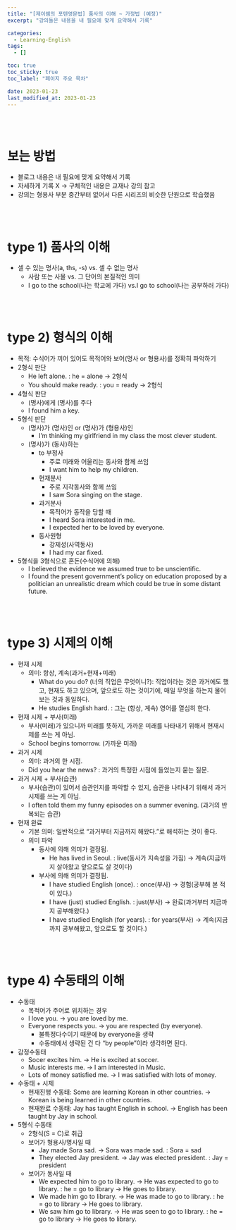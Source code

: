 ```yaml
---
title: "[제이쌤의 포텐영문법] 품사의 이해 ~ 가정법 (예정)"
excerpt: "강의들은 내용을 내 필요에 맞게 요약해서 기록"

categories:
  - Learning-English
tags:
  - []

toc: true
toc_sticky: true
toc_label: "페이지 주요 목차"

date: 2023-01-23
last_modified_at: 2023-01-23
---
```


<br>

<br>

# 보는 방법

- 블로그 내용은 내 필요에 맞게 요약해서 기록
- 자세하게 기록 X -> 구체적인 내용은 교재나 강의 참고
- 강의는 형용사 부분 중간부터 없어서 다른 시리즈의 비슷한 단원으로 학습했음

<br><br>

# type 1) 품사의 이해

- 셀 수 있는 명사(a, ths, -s) vs. 셀 수 없는 명사
  - 사람 또는 사물 vs. 그 단어의 본질적인 의미
  - I go to the school(나는 학교에 가다) vs.I go to school(나는 공부하러 가다)

<br><br>

# type 2) 형식의 이해

- 목적: 수식어가 끼어 있어도 목적어와 보어(명사 or 형용사)를 정확히 파악하기
- 2형식 판단
  - He left alone. : he = alone → 2형식
  - You should make ready. : you = ready → 2형식
- 4형식 판단
  - (명사)에게 (명사)를 주다
  - I found him a key.
- 5형식 판단
  - (명사)가 (명사)인 or (명사)가 (형용사)인
    - I’m thinking my girlfriend in my class the most clever student.
  - (명사)가 (동사)하는
    - to 부정사
      - 주로 미래와 어울리는 동사와 함께 쓰임
      - I want him to help my children.
    - 현재분사
      - 주로 지각동사와 함께 쓰임
      - I saw Sora singing on the stage.
    - 과거분사
      - 목적어가 동작을 당할 때
      - I heard Sora interested in me.
      - I expected her to be loved by everyone.
    - 동사원형
      - 강제성(사역동사)
      - I had my car fixed.
- 5형식을 3형식으로 혼돈(수식어에 의해)
  - I believed the evidence we assumed true to be unscientific.
  - I found the present government’s policy on education proposed by a politician an unrealistic dream which could be true in some distant future.

<br><br>

# type 3) 시제의 이해

- 현재 시제
  - 의미: 항상, 계속(과거+현재+미래)
    - What do you do? (너의 직업은 무엇이니?): 직업이라는 것은 과거에도 했고, 현재도 하고 있으며, 앞으로도 하는 것이기에, 매일 무엇을 하는지 물어보는 것과 동일하다.
    - He studies English hard. : 그는 (항상, 계속) 영어를 열심히 한다.
- 현재 시제 + 부사(미래)
  - 부사(미래)가 있으니까 미래를 뜻하지, 가까운 미래를 나타내기 위해서 현재시제를 쓰는 게 아님.
  - School begins tomorrow. (가까운 미래)
- 과거 시제
  - 의미: 과거의 한 시점.
  - Did you hear the news? : 과거의 특정한 시점에 들었는지 묻는 질문.
- 과거 시제 + 부사(습관)
  - 부사(습관)이 있어서 습관인지를 파악할 수 있지, 습관을 나타내기 위해서 과거시제를 쓰는 게 아님.
  - I often told them my funny episodes on a summer evening. (과거의 반복되는 습관)
- 현재 완료
  - 기본 의미: 일반적으로 “과거부터 지금까지 해왔다.”로 해석하는 것이 좋다.
  - 의미 파악
    - 동사에 의해 의미가 결정됨.
      - He has lived in Seoul. : live(동사가 지속성을 가짐) → 계속(지금까지 살아왔고 앞으로도 살 것이다)
    - 부사에 의해 의미가 결정됨.
      - I have studied English (once). : once(부사) → 경험(공부해 본 적이 있다.)
      - I have (just) studied English. : just(부사) → 완료(과거부터 지금까지 공부해왔다.)
      - I have studied English (for years). : for years(부사) → 계속(지금까지 공부해왔고, 앞으로도 할 것이다.)

<br><br>

# type 4) 수동태의 이해

- 수동태
  - 목적어가 주어로 위치하는 경우
  - I love you. → you are loved by me.
  - Everyone respects you. → you are respected (by everyone).
    - 불특정다수이기 때문에 by everyone을 생략
    - 수동태에서 생략된 건 다 “by people”이라 생각하면 된다.
- 감정수동태
  - Socer excites him. → He is excited at soccer.
  - Music interests me. → I am interested in Music.
  - Lots of money satisfied me. → I was satisfied with lots of money.
- 수동태 + 시제
  - 현재진행 수동태: Some are learning Korean in other countries. → Korean is being learned in other countries.
  - 현재완료 수동태: Jay has taught English in school. → English has been taught by Jay in school.
- 5형식 수동태
  - 2형식(S = C)로 취급
  - 보어가 형용사/명사일 때
    - Jay made Sora sad. → Sora was made sad. : Sora = sad
    - They elected Jay president. → Jay was elected president. : Jay = president
  - 보어가 동사일 때
    - We expected him to go to library. → He was expected to go to library. : he = go to library → He goes to library.
    - We made him go to library. → He was made to go to library. : he = go to library → He goes to library.
    - We saw him go to library. → He was seen to go to library. : he = go to library → He goes to library.
